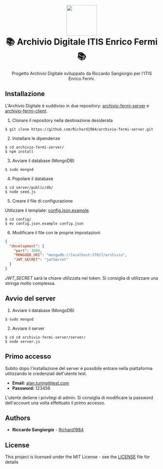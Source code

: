 <h1 align="center">
  <img src="https://raw.githubusercontent.com/Richard1984/archivio-fermi-client/81041b2932b032ead156777a6927efe1925b52ca/static/shortcut/safari-pinned-tab.svg?sanitize=true" height="100"><br/>
  📚 Archivio Digitale ITIS Enrico Fermi 📚
</h1>
<p align="center">
  Progetto Archivio Digitale sviluppato da Riccardo Sangiorgio per l'ITIS Enrico Fermi.
</p>

## Installazione

L'Archivio Digitale è suddiviso in due repository: [archivio-fermi-server](https://github.com/Richard1984/archivio-fermi-server) e [archivio-fermi-client](https://github.com/Richard1984/archivio-fermi-client).

1. Clonare il repository nella destinazione desiderata

```shell
$ git clone https://github.com/Richard1984/archivio-fermi-server.git
```

2. Installare le dipendenze

```shell
$ cd archivio-fermi-server/
$ npm install
```

3. Avviare il database (MongoDB)

```shell
$ sudo mongod
```

4. Popolare il database

```shell
$ cd server/public/db/
$ node seed.js
```

5. Creare il file di configurazione 

Utilizzare il template: [config.json.example](https://github.com/Richard1984/archivio-fermi-server/blob/master/server/db/config/config.json.example).

```shell
$ cd config/
$ mv config.json.example config.json
```

6. Modificare il file con le proprie impostazioni

```json
{
  "development": {
    "port": 3000,
    "MONGODB_URI": "mongodb://localhost:27017/archivio",
    "JWT_SECRET": "jwtSecret"
  }
}
```

*JWT_SECRET* sarà la chiave utilizzata nei token. Si consiglia di utilizzare una stringa molto complessa.

## Avvio del server

1. Avviare il database (MongoDB)

```shell
$ sudo mongod
```

2. Avviare il server

```shell
$ cd cd archivio-fermi-server/server/
$ node server.js
```

## Primo accesso

Subito dopo l'installazione del server è possibile entrare nella piattaforma utilizzando le credenziali dell'utente test.

* **Email:** alan.turing@test.com
* **Password:** 123456

L'utente detiene i privilegi di admin. Si consiglia di modificare la password dell'account una volta effettuato il primo accesso.

## Authors

* **Riccardo Sangiorgio** - [Richard1984](https://github.com/Richard1984/)

## License

This project is licensed under the MIT License - see the [LICENSE](LICENSE) file for details
